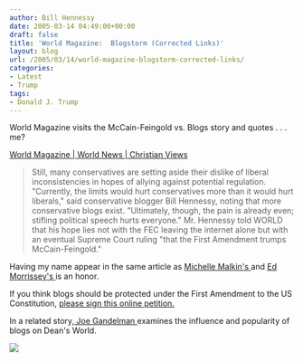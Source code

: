 ```yaml
---
author: Bill Hennessy
date: 2005-03-14 04:49:00+00:00
draft: false
title: 'World Magazine:  Blogstorm (Corrected Links)'
layout: blog
url: /2005/03/14/world-magazine-blogstorm-corrected-links/
categories:
- Latest
- Trump
tags:
- Donald J. Trump
---
```


World Magazine visits the McCain-Feingold vs. Blogs story and quotes . . . me?




[World Magazine | World News | Christian Views](https://www.worldmag.com/subscriber/displayarticle.cfm?id=10432)




> 

> 
> Still, many conservatives are setting aside their dislike of liberal inconsistencies in hopes of allying against potential regulation. "Currently, the limits would hurt conservatives more than it would hurt liberals," said conservative blogger Bill Hennessy, noting that more conservative blogs exist. "Ultimately, though, the pain is already even; stifling political speech hurts everyone." Mr. Hennessy told WORLD that his hope lies not with the FEC leaving the internet alone but with an eventual Supreme Court ruling "that the First Amendment trumps McCain-Feingold."
> 
> 




Having my name appear in the same article as [Michelle Malkin's ](https://michellemalkin.com/archives/001748.htm)and [Ed Morrissey's ](https://www.captainsquartersblog.com/mt/)is an honor.




If you think blogs should be protected under the First Amendment to the US Constitution, [please sign this online petition.](https://www.onlinecoalition.com/)




In a related story,[ Joe Gandelman ](https://www.deanesmay.com/posts/1110744558.shtml)examines the influence and popularity of blogs on Dean's World.

![](https://blog.billhennessy.com/aggbug.aspx?PostID=1352)

